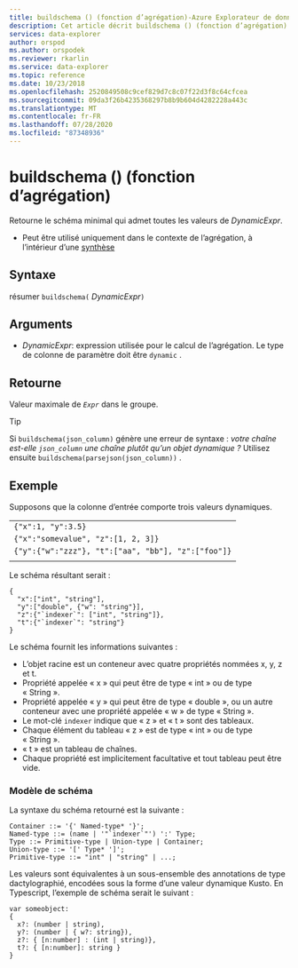 ```yaml
---
title: buildschema () (fonction d’agrégation)-Azure Explorateur de données
description: Cet article décrit buildschema () (fonction d’agrégation) dans Azure Explorateur de données.
services: data-explorer
author: orspod
ms.author: orspodek
ms.reviewer: rkarlin
ms.service: data-explorer
ms.topic: reference
ms.date: 10/23/2018
ms.openlocfilehash: 2520849508c9cef829d7c8c07f22d3f8c64cfcea
ms.sourcegitcommit: 09da3f26b4235368297b8b9b604d4282228a443c
ms.translationtype: MT
ms.contentlocale: fr-FR
ms.lasthandoff: 07/28/2020
ms.locfileid: "87348936"
---
```

# <a name="buildschema-aggregation-function"></a>buildschema () (fonction d’agrégation)

Retourne le schéma minimal qui admet toutes les valeurs de *DynamicExpr*.

* Peut être utilisé uniquement dans le contexte de l’agrégation, à l’intérieur d’une [synthèse](summarizeoperator.md)

## <a name="syntax"></a>Syntaxe

résumer `buildschema(` *DynamicExpr*`)`

## <a name="arguments"></a>Arguments

* *DynamicExpr*: expression utilisée pour le calcul de l’agrégation. Le type de colonne de paramètre doit être `dynamic` . 

## <a name="returns"></a>Retourne

Valeur maximale de *`Expr`* dans le groupe.

> [!TIP] 
> Si `buildschema(json_column)` génère une erreur de syntaxe : *votre chaîne est-elle `json_column` une chaîne plutôt qu’un objet dynamique ?* Utilisez ensuite `buildschema(parsejson(json_column))` .

## <a name="example"></a>Exemple

Supposons que la colonne d’entrée comporte trois valeurs dynamiques.

||
|---|
|`{"x":1, "y":3.5}`|
|`{"x":"somevalue", "z":[1, 2, 3]}`|
|`{"y":{"w":"zzz"}, "t":["aa", "bb"], "z":["foo"]}`|
||

Le schéma résultant serait :

    { 
      "x":["int", "string"], 
      "y":["double", {"w": "string"}], 
      "z":{"`indexer`": ["int", "string"]}, 
      "t":{"`indexer`": "string"} 
    }

Le schéma fournit les informations suivantes :

* L’objet racine est un conteneur avec quatre propriétés nommées x, y, z et t.
* Propriété appelée « x » qui peut être de type « int » ou de type « String ».
* Propriété appelée « y » qui peut être de type « double », ou un autre conteneur avec une propriété appelée « w » de type « String ».
* Le mot-clé ``indexer`` indique que « z » et « t » sont des tableaux.
* Chaque élément du tableau « z » est de type « int » ou de type « String ».
* « t » est un tableau de chaînes.
* Chaque propriété est implicitement facultative et tout tableau peut être vide.

### <a name="schema-model"></a>Modèle de schéma

La syntaxe du schéma retourné est la suivante :

    Container ::= '{' Named-type* '}';
    Named-type ::= (name | '"`indexer`"') ':' Type;
    Type ::= Primitive-type | Union-type | Container;
    Union-type ::= '[' Type* ']';
    Primitive-type ::= "int" | "string" | ...;

Les valeurs sont équivalentes à un sous-ensemble des annotations de type dactylographié, encodées sous la forme d’une valeur dynamique Kusto. En Typescript, l’exemple de schéma serait le suivant :

    var someobject: 
    { 
      x?: (number | string), 
      y?: (number | { w?: string}), 
      z?: { [n:number] : (int | string)},
      t?: { [n:number]: string } 
    }
    
